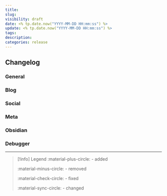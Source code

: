 ```yaml
---
title:
slug:
visibility: draft
date: <% tp.date.now("YYYY-MM-DD HH:mm:ss") %>
update: <% tp.date.now("YYYY-MM-DD HH:mm:ss") %>
tags:
description:
categories: release
---
```


<!-- more -->

## Changelog

### General

### Blog

### Social

### Meta

### Obsidian

### Debugger

---

> [!info] Legend
> :material-plus-circle: - added
>
> :material-minus-circle: - removed
>
> :material-check-circle: - fixed
>
> :material-sync-circle: - changed
